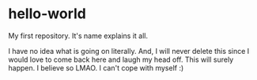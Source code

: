 # hello-world
My first repository. It's name explains it all.

I have no idea what is going on literally. And, I will never delete this since I would love to come back here and laugh my head off.
This will surely happen. I believe so LMAO. I can't cope with myself :)
